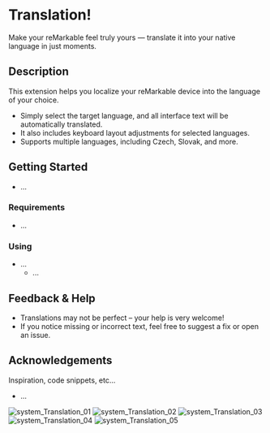 # Translation!
Make your reMarkable feel truly yours — translate it into your native language in just moments.



## Description
This extension helps you localize your reMarkable device into the language of your choice.
* Simply select the target language, and all interface text will be automatically translated.
* It also includes keyboard layout adjustments for selected languages.
* Supports multiple languages, including Czech, Slovak, and more.


## Getting Started
* ...


### Requirements
* ...


### Using
* ...
  - ...



## Feedback & Help
* Translations may not be perfect – your help is very welcome!
* If you notice missing or incorrect text, feel free to suggest a fix or open an issue.



## Acknowledgements
Inspiration, code snippets, etc...
* ...



![system_Translation_01](https://github.com/PepikVaio/reMarkable_Xovi_Extensions/blob/main/system_Translation/.pictures/system_Translation_01.png?raw=true)
![system_Translation_02](https://github.com/PepikVaio/reMarkable_Xovi_Extensions/blob/main/system_Translation/.pictures/system_Translation_02.png?raw=true)
![system_Translation_03](https://github.com/PepikVaio/reMarkable_Xovi_Extensions/blob/main/system_Translation/.pictures/system_Translation_03.png?raw=true)
![system_Translation_04](https://github.com/PepikVaio/reMarkable_Xovi_Extensions/blob/main/system_Translation/.pictures/system_Translation_04.png?raw=true)
![system_Translation_05](https://github.com/PepikVaio/reMarkable_Xovi_Extensions/blob/main/system_Translation/.pictures/system_Translation_05.png?raw=true)
